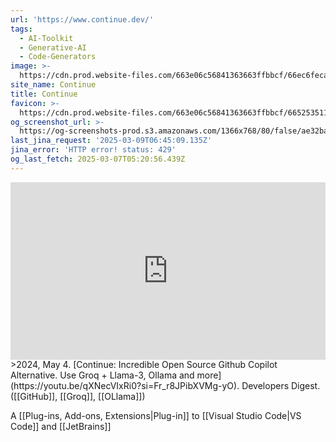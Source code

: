 ```yaml
---
url: 'https://www.continue.dev/'
tags:
  - AI-Toolkit
  - Generative-AI
  - Code-Generators
image: >-
  https://cdn.prod.website-files.com/663e06c56841363663ffbbcf/66ec6feca7bf0098d3110173_social%20card%402x.webp
site_name: Continue
title: Continue
favicon: >-
  https://cdn.prod.website-files.com/663e06c56841363663ffbbcf/665253511c9fe499ba28f6c5_Logo_32x32%20(1).png
og_screenshot_url: >-
  https://og-screenshots-prod.s3.amazonaws.com/1366x768/80/false/ae32ba215c4f07be8226cffd1d62f72d6bf7599d88182904e4e37583966be6d1.jpeg
last_jina_request: '2025-03-09T06:45:09.135Z'
jina_error: 'HTTP error! status: 429'
og_last_fetch: 2025-03-07T05:20:56.439Z
---
```


<iframe 
  style="aspect-ratio:16/9;width:100%;height:auto" 
  src="https://www.youtube.com/embed/qXNecVIxRi0?si=Fr_r8JPibXVMg-yO" 
  title="YouTube video player" 
  frameborder="0" 
  allow="accelerometer; autoplay; clipboard-write; encrypted-media; gyroscope; picture-in-picture; web-share" 
  referrerpolicy="strict-origin-when-cross-origin" 
  allowfullscreen
></iframe>
>2024, May 4. [Continue: Incredible Open Source Github Copilot Alternative. Use Groq + Llama-3, Ollama and more](https://youtu.be/qXNecVIxRi0?si=Fr_r8JPibXVMg-yO). Developers Digest. ([[GitHub]], [[Groq]], [[OLlama]])

A [[Plug-ins,  Add-ons,  Extensions|Plug-in]] to [[Visual Studio Code|VS Code]] and [[JetBrains]]

